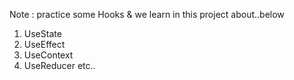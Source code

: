 Note :
practice some Hooks & we learn in this project about..below
1. UseState
2. UseEffect
3. UseContext
4. UseReducer
etc..